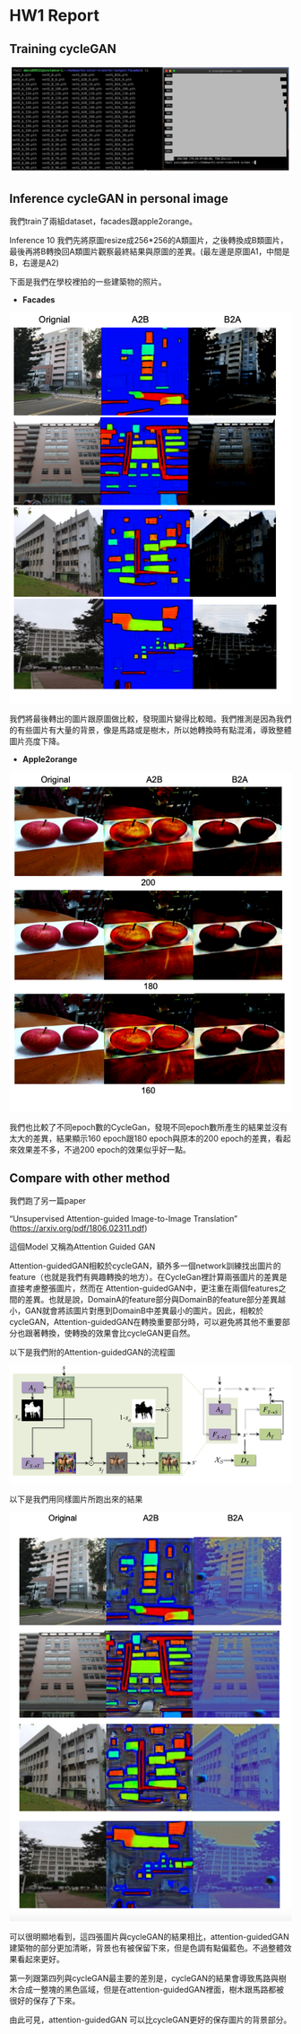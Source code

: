 # HW1 Report

## Training cycleGAN
<img src="results/img/screenshot.png"/>

## Inference cycleGAN in personal image
我們train了兩組dataset，facades跟apple2orange。

Inference 10
我們先將原圖resize成256*256的A類圖片，之後轉換成B類圖片，最後再將B轉換回A類圖片觀察最終結果與原圖的差異。(最左邊是原圖A1，中間是B，右邊是A2)

下面是我們在學校裡拍的一些建築物的照片。

* **Facades**  
<img src="results/img/Facades.png"/>

我們將最後轉出的圖片跟原圖做比較，發現圖片變得比較暗。我們推測是因為我們的有些圖片有大量的背景，像是馬路或是樹木，所以她轉換時有點混淆，導致整體圖片亮度下降。


* **Apple2orange**  
<img src="results/img/Apple2orange.png"/>

我們也比較了不同epoch數的CycleGan，發現不同epoch數所產生的結果並沒有太大的差異，結果顯示160 epoch跟180 epoch與原本的200 epoch的差異，看起來效果差不多，不過200 epoch的效果似乎好一點。


## Compare with other method
我們跑了另一篇paper

“Unsupervised Attention-guided Image-to-Image Translation”
(https://arxiv.org/pdf/1806.02311.pdf)

這個Model 又稱為Attention Guided GAN

Attention-guidedGAN相較於cycleGAN，額外多一個network訓練找出圖片的feature（也就是我們有興趣轉換的地方）。在CycleGan裡計算兩張圖片的差異是直接考慮整張圖片，然而在
Attention-guidedGAN中，更注重在兩個features之間的差異。也就是說，DomainA的feature部分與DomainB的feature部分差異越小，GAN就會將該圖片對應到DomainB中差異最小的圖片。因此，相較於cycleGAN，Attention-guidedGAN在轉換重要部分時，可以避免將其他不重要部分也跟著轉換，使轉換的效果會比cycleGAN更自然。

以下是我們附的Attention-guidedGAN的流程圖

<img src="results/img/AttentionGAN.png"/>

以下是我們用同樣圖片所跑出來的結果

<img src="results/img/othermethod.png"/>

可以很明顯地看到，這四張圖片與cycleGAN的結果相比，attention-guidedGAN建築物的部分更加清晰，背景也有被保留下來，但是色調有點偏藍色。不過整體效果看起來更好。

第一列跟第四列與cycleGAN最主要的差別是，cycleGAN的結果會導致馬路與樹木合成一整塊的黑色區域，但是在attention-guidedGAN裡面，樹木跟馬路都被很好的保存了下來。

由此可見，attention-guidedGAN 可以比cycleGAN更好的保存圖片的背景部分。
